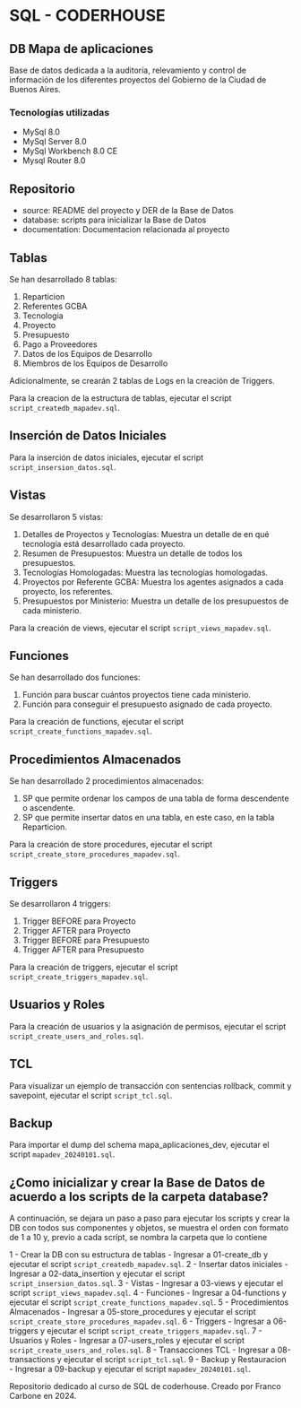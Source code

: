 # SQL - CODERHOUSE

## DB Mapa de aplicaciones

Base de datos dedicada a la auditoría, relevamiento y control de información de los diferentes proyectos del Gobierno de la Ciudad de Buenos Aires.

### Tecnologías utilizadas

- MySql 8.0
- MySql Server 8.0
- MySql Workbench 8.0 CE
- Mysql Router 8.0

## Repositorio

 - source: README del proyecto y DER de la Base de Datos
 - database: scripts para inicializar la Base de Datos
 - documentation: Documentacion relacionada al proyecto

## Tablas

Se han desarrollado 8 tablas:

1. Reparticion
2. Referentes GCBA
3. Tecnologia
4. Proyecto
5. Presupuesto
6. Pago a Proveedores
7. Datos de los Equipos de Desarrollo
8. Miembros de los Equipos de Desarrollo

Adicionalmente, se crearán 2 tablas de Logs en la creación de Triggers.

Para la creacion de la estructura de tablas, ejecutar el script `script_createdb_mapadev.sql`.

## Inserción de Datos Iniciales

Para la inserción de datos iniciales, ejecutar el script `script_insersion_datos.sql`.

## Vistas

Se desarrollaron 5 vistas:

1. Detalles de Proyectos y Tecnologías: Muestra un detalle de en qué tecnología está desarrollado cada proyecto.
2. Resumen de Presupuestos: Muestra un detalle de todos los presupuestos.
3. Tecnologías Homologadas: Muestra las tecnologías homologadas.
4. Proyectos por Referente GCBA: Muestra los agentes asignados a cada proyecto, los referentes.
5. Presupuestos por Ministerio: Muestra un detalle de los presupuestos de cada ministerio.

Para la creación de views, ejecutar el script `script_views_mapadev.sql`.

## Funciones

Se han desarrollado dos funciones:

1. Función para buscar cuántos proyectos tiene cada ministerio.
2. Función para conseguir el presupuesto asignado de cada proyecto.

Para la creación de functions, ejecutar el script `script_create_functions_mapadev.sql`.

## Procedimientos Almacenados

Se han desarrollado 2 procedimientos almacenados:

1. SP que permite ordenar los campos de una tabla de forma descendente o ascendente.
2. SP que permite insertar datos en una tabla, en este caso, en la tabla Reparticion.

Para la creación de store procedures, ejecutar el script `script_create_store_procedures_mapadev.sql`.

## Triggers

Se desarrollaron 4 triggers:

1. Trigger BEFORE para Proyecto
2. Trigger AFTER para Proyecto
3. Trigger BEFORE para Presupuesto
4. Trigger AFTER para Presupuesto

Para la creación de triggers, ejecutar el script `script_create_triggers_mapadev.sql`.

## Usuarios y Roles

Para la creación de usuarios y la asignación de permisos, ejecutar el script `script_create_users_and_roles.sql`.

## TCL

Para visualizar un ejemplo de transacción con sentencias rollback, commit y savepoint, ejecutar el script `script_tcl.sql`.

## Backup

Para importar el dump del schema mapa_aplicaciones_dev, ejecutar el script `mapadev_20240101.sql`.


## ¿Como inicializar y crear la Base de Datos de acuerdo a los scripts de la carpeta database?

A continuación, se dejara un paso a paso para ejecutar los scripts y crear la DB con todos sus componentes y objetos, se muestra el orden con formato de 1 a 10 y, previo a cada script, se nombra la carpeta que lo contiene

1 - Crear la DB con su estructura de tablas - Ingresar a 01-create_db y ejecutar el script `script_createdb_mapadev.sql`.
2 - Insertar datos iniciales - Ingresar a 02-data_insertion y ejecutar el script `script_insersion_datos.sql`.
3 - Vistas - Ingresar a 03-views y ejecutar el script `script_views_mapadev.sql`.
4 - Funciones - Ingresar a 04-functions y ejecutar el script `script_create_functions_mapadev.sql`.
5 - Procedimientos Almacenados - Ingresar a 05-store_procedures y ejecutar el script `script_create_store_procedures_mapadev.sql`.
6 - Triggers - Ingresar a 06-triggers y ejecutar el script `script_create_triggers_mapadev.sql`.
7 - Usuarios y Roles - Ingresar a 07-users_roles y ejecutar el script `script_create_users_and_roles.sql`.
8 - Transacciones TCL - Ingresar a 08-transactions y ejecutar el script `script_tcl.sql`.
9 - Backup y Restauracion - Ingresar a 09-backup y ejecutar el script `mapadev_20240101.sql`.

Repositorio dedicado al curso de SQL de coderhouse. Creado por Franco Carbone en 2024.